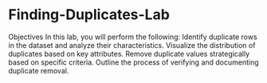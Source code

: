 # Finding-Duplicates-Lab
Objectives In this lab, you will perform the following:  Identify duplicate rows in the dataset and analyze their characteristics. Visualize the distribution of duplicates based on key attributes. Remove duplicate values strategically based on specific criteria. Outline the process of verifying and documenting duplicate removal.
